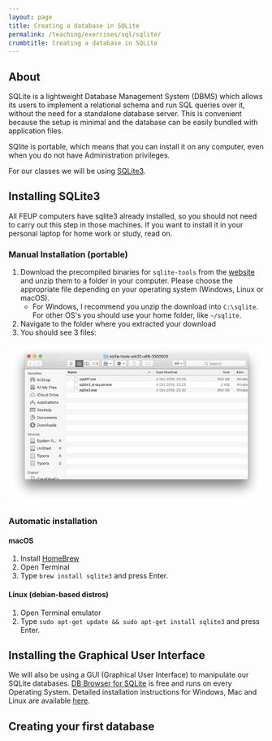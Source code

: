 ```yaml
---
layout: page
title: Creating a database in SQLite
permalink: /teaching/exercises/sql/sqlite/
crumbtitle: Creating a database in SQLite
---
```


## About 

SQLite is a lightweight Database Management System (DBMS) which allows its users to implement a relational schema and run SQL queries over it, without the need for a standalone database server. This is convenient because the setup is minimal and the database can be easily bundled with application files.

SQlite is portable, which means that you can install it on any computer, even when you do not have Administration privileges.

For our classes we will be using [SQLite3](https://www.sqlite.org/download.html). 

## Installing SQLite3

All FEUP computers have sqlite3 already installed, so you should not need to carry out this step in those machines. If you want to install it in your personal laptop for home work or study, read on.

### Manual Installation (portable)

1. Download the precompiled binaries for `sqlite-tools` from the [website](https://www.sqlite.org/download.html) and unzip them to a folder in your computer. Please choose the appropriate file depending on your operating system (Windows, Linux or macOS).
   - For Windows, I recommend you unzip the download into `C:\sqlite`. For other OS's you should use your home folder, like `~/sqlite`.
2. Navigate to the folder where you extracted your download
3. You should see 3 files:

![SQLite Files](sqlite_files.png)

### Automatic installation 

#### macOS 

1. Install [HomeBrew](https://brew.sh)
2. Open Terminal  
3. Type `brew install sqlite3` and press Enter.

#### Linux (debian-based distros)

1. Open Terminal emulator
2. Type `sudo apt-get update && sudo apt-get install sqlite3` and press Enter.


## Installing the Graphical User Interface

We will also be using a GUI (Graphical User Interface) to manipulate our SQLite databases. [DB Browser for SQLite](https://sqlitebrowser.org) is free and runs on every Operating System. Detailed installation instructions for Windows, Mac and Linux are available [here](https://sqlitebrowser.org/dl/).

## Creating your first database




 

